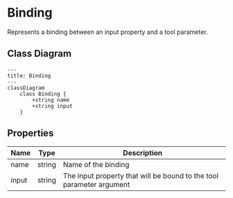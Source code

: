 # Binding

Represents a binding between an input property and a tool parameter.

## Class Diagram

```mermaid
---
title: Binding
---
classDiagram
    class Binding {
        +string name
        +string input
    }
```






## Properties

| Name | Type | Description |
| ---- | ---- | ----------- |
| name | string | Name of the binding  |
| input | string | The input property that will be bound to the tool parameter argument  |



